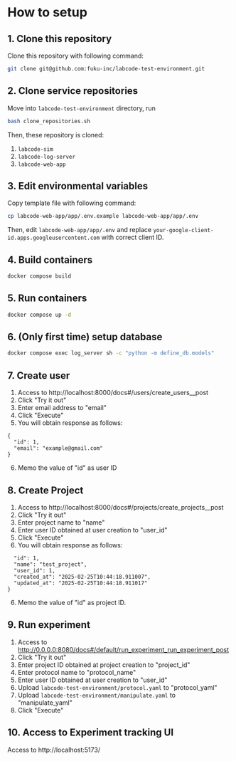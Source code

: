 # How to setup
## 1. Clone this repository

Clone this repository with following command:

```bash
git clone git@github.com:fuku-inc/labcode-test-environment.git
```

## 2. Clone service repositories

Move into `labcode-test-environment` directory, run

```bash
bash clone_repositories.sh
```

Then, these repository is cloned:

1. `labcode-sim`
2. `labcode-log-server`
3. `labcode-web-app`

## 3. Edit environmental variables

Copy template file with following command:

```bash
cp labcode-web-app/app/.env.example labcode-web-app/app/.env
```

Then, edit `labcode-web-app/app/.env` and replace `your-google-client-id.apps.googleusercontent.com` with correct client ID.

## 4. Build containers

```bash
docker compose build
```

## 5. Run containers

```bash
docker compose up -d
```

## 6. (Only first time) setup database

```bash
docker compose exec log_server sh -c "python -m define_db.models"
```

## 7. Create user

1. Access to http://localhost:8000/docs#/users/create_users__post
2. Click "Try it out"
3. Enter email address to "email"
4. Click "Execute"
5. You will obtain response as follows:
```
{
  "id": 1,
  "email": "example@gmail.com"
}
```
6. Memo the value of "id" as user ID

## 8. Create Project

1. Access to http://localhost:8000/docs#/projects/create_projects__post
2. Click "Try it out"
3. Enter project name to "name"
4. Enter user ID obtained at user creation to "user_id"
5. Click "Execute"
6. You will obtain response as follows:

```{
  "id": 1,
  "name": "test_project",
  "user_id": 1,
  "created_at": "2025-02-25T10:44:18.911007",
  "updated_at": "2025-02-25T10:44:18.911017"
}
```
6. Memo the value of "id" as project ID.

## 9. Run experiment

1. Access to http://0.0.0.0:8080/docs#/default/run_experiment_run_experiment_post
2. Click "Try it out"
3. Enter project ID obtained at project creation to "project_id"
4. Enter protocol name to "protocol_name"
5. Enter user ID obtained at user creation to "user_id"
6. Upload `labcode-test-environment/protocol.yaml` to "protocol_yaml"
7. Upload `labcode-test-environment/manipulate.yaml` to "manipulate_yaml"
5. Click "Execute"

## 10. Access to Experiment tracking UI

Access to http://localhost:5173/